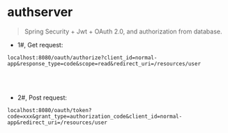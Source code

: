 # authserver

> Spring Security + Jwt + OAuth 2.0, and authorization from database.

- 1#, Get request:<br/>
```
localhost:8080/oauth/authorize?client_id=normal-app&response_type=code&scope=read&redirect_uri=/resources/user
```
<br/><br/>

- 2#, Post request:<br/>
```
localhost:8080/oauth/token?code=xxx&grant_type=authorization_code&client_id=normal-app&redirect_uri=/resources/user
```